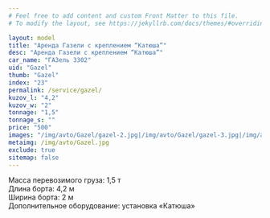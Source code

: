 ```yaml
---
# Feel free to add content and custom Front Matter to this file.
# To modify the layout, see https://jekyllrb.com/docs/themes/#overriding-theme-defaults

layout: model
title: "Аренда Газели с креплением “Катюша”"
desc: "Аренда Газели с креплением “Катюша”"
car_name: "ГАЗель 3302"
uid: "Gazel"
thumb: "Gazel"
index: "23"
permalink: /service/gazel/
kuzov_l: "4,2"
kuzov_w: "2"
tonnage: "1,5"
tonnage_s: ""
price: "500"
images: "/img/avto/Gazel/gazel-2.jpg|/img/avto/Gazel/gazel-3.jpg|/img/avto/Gazel/gazel-4.jpg"
metaimg: /img/avto/Gazel.jpg
exclude: true
sitemap: false
---
```


Масса перевозимого груза: 1,5 т  
Длина борта: 4,2 м  
Ширина борта: 2 м  
Дополнительное оборудование: установка «Катюша»  